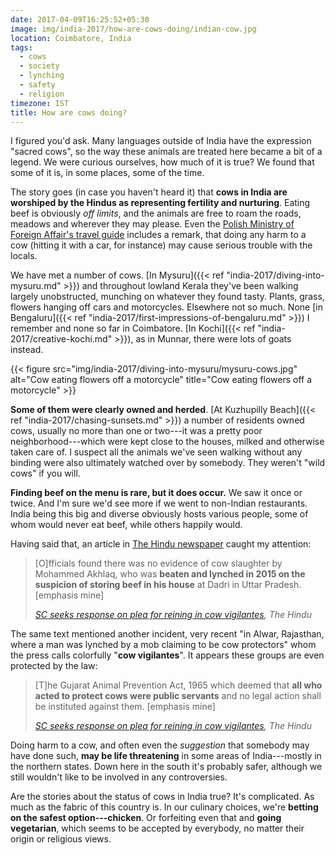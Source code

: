 ```yaml
---
date: 2017-04-09T16:25:52+05:30
image: img/india-2017/how-are-cows-doing/indian-cow.jpg
location: Coimbatore, India
tags:
  - cows
  - society
  - lynching
  - safety
  - religion
timezone: IST
title: How are cows doing?
---
```


I figured you'd ask. Many languages outside of India have the expression "sacred cows", so the way these animals are treated here became a bit of a legend. We were curious ourselves, how much of it is true? We found that some of it is, in some places, some of the time.

<!--more-->

The story goes (in case you haven't heard it) that __cows in India are worshiped by the Hindus as representing fertility and nurturing__. Eating beef is obviously _off limits_, and the animals are free to roam the roads, meadows and wherever they may please. Even the [Polish Ministry of Foreign Affair's travel guide][msz-indie] includes a remark, that doing any harm to a cow (hitting it with a car, for instance) may cause serious trouble with the locals.

We have met a number of cows. [In Mysuru]({{< ref "india-2017/diving-into-mysuru.md" >}}) and throughout lowland Kerala they've been walking largely unobstructed, munching on whatever they found tasty. Plants, grass, flowers hanging off cars and motorcycles. Elsewhere not so much. None [in Bengaluru]({{< ref "india-2017/first-impressions-of-bengaluru.md" >}}) I remember and none so far in Coimbatore. [In Kochi]({{< ref "india-2017/creative-kochi.md" >}}), as in Munnar, there were lots of goats instead.

{{< figure src="img/india-2017/diving-into-mysuru/mysuru-cows.jpg" alt="Cow eating flowers off a motorcycle" title="Cow eating flowers off a motorcycle" >}}

__Some of them were clearly owned and herded__. [At Kuzhupilly Beach]({{< ref "india-2017/chasing-sunsets.md" >}}) a number of residents owned cows, usually no more than one or two---it was a pretty poor neighborhood---which were kept close to the houses, milked and otherwise taken care of. I suspect all the animals we've seen walking without any binding were also ultimately watched over by somebody. They weren't "wild cows" if you will.

__Finding beef on the menu is rare, but it does occur.__ We saw it once or twice. And I'm sure we'd see more if we went to non-Indian restaurants. India being this big and diverse obviously hosts various people, some of whom would never eat beef, while others happily would.

Having said that, an article in [The Hindu newspaper][the-hindu] caught my attention:

> [O]fficials found there was no evidence of cow slaughter by Mohammed Akhlaq, who was __beaten and lynched in 2015 on the suspicion of storing beef in his house__ at Dadri in Uttar Pradesh. [emphasis mine]
>
> <cite><a href="http://www.thehindu.com/news/national/sc-seeks-response-on-plea-for-reining-in-cow-vigilantes/article17875575.ece">SC seeks response on plea for reining in cow vigilantes</a>, The Hindu</cite>

The same text mentioned another incident, very recent "in Alwar, Rajasthan, where a man was lynched by a mob claiming to be cow protectors" whom the press calls colorfully "__cow vigilantes__". It appears these groups are even protected by the law:

> [T]he Gujarat Animal Prevention Act, 1965 which deemed that __all who acted to protect cows were public servants__ and no legal action shall be instituted against them. [emphasis mine]
>
> <cite><a href="http://www.thehindu.com/news/national/sc-seeks-response-on-plea-for-reining-in-cow-vigilantes/article17875575.ece">SC seeks response on plea for reining in cow vigilantes</a>, The Hindu</cite>

Doing harm to a cow, and often even the _suggestion_ that somebody may have done such, __may be life threatening__ in some areas of India---mostly in the northern states. Down here in the south it's probably safer, although we still wouldn't like to be involved in any controversies.

Are the stories about the status of cows in India true? It's complicated. As much as the fabric of this country is. In our culinary choices, we're __betting on the safest option---chicken__. Or forfeiting even that and __going vegetarian__, which seems to be accepted by everybody, no matter their origin or religious views.

[msz-indie]: http://msz.gov.pl/pl/informacje_konsularne/profile_krajow/indie#informacje
[the-hindu]: http://www.thehindu.com
